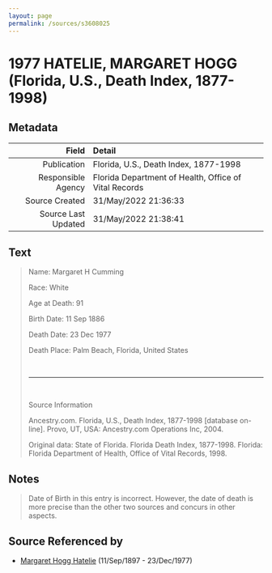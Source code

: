 ```yaml
---
layout: page
permalink: /sources/s3608025
---
```


# 1977 HATELIE, MARGARET HOGG (Florida, U.S., Death Index, 1877-1998)

## Metadata
Field | Detail
---:|:---
Publication | Florida, U.S., Death Index, 1877-1998
Responsible Agency | Florida Department of Health, Office of Vital Records
Source Created | 31/May/2022 21:36:33
Source Last Updated | 31/May/2022 21:38:41

## Text

> Name: Margaret H Cumming
>
> Race: White
>
> Age at Death: 91
>
> Birth Date: 11 Sep 1886
>
> Death Date: 23 Dec 1977
>
> Death Place: Palm Beach, Florida, United States
>
> <br/>
>
> ---
>
> <br/>
>
> Source Information
>
> Ancestry.com. Florida, U.S., Death Index, 1877-1998 [database on-line]. Provo, UT, USA: Ancestry.com Operations Inc, 2004.
>
> Original data: State of Florida. Florida Death Index, 1877-1998. Florida: Florida Department of Health, Office of Vital Records, 1998.
>

## Notes

> Date of Birth in this entry is incorrect. However, the date of death is more precise than the other two sources and concurs in other aspects.
>


## Source Referenced by

* [Margaret Hogg Hatelie](../people/@43723296@-margaret-hogg-hatelie-b1897-9-11-d1977-12-23.md) (11/Sep/1897 - 23/Dec/1977)
